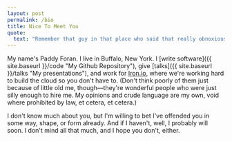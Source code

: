 ```yaml
---
layout: post
permalink: /bio
title: Nice To Meet You
quote:
  text: "Remember that guy in that place who said that really obnoxious thing that probably offended you? That's me."
---
```


My name's Paddy Foran. I live in Buffalo, New York. I [write software]({{ site.baseurl }}/code "My Github Repository"), 
give [talks]({{ site.baseurl }}/talks "My presentations"), and work for [Iron.io](http://www.iron.io "Iron.io"), 
where we're working hard to build the cloud so you don't have to. (Don't think poorly of them just because of 
little old me, though&mdash;they're wonderful people who were just silly enough to hire me. My opinions and crude language 
are my own, void where prohibited by law, et cetera, et cetera.)

I don't know much about you, but I'm willing to bet I've offended you in some way, shape, or form already. And if I haven't, 
well, I probably will soon. I don't mind all that much, and I hope you don't, either.
